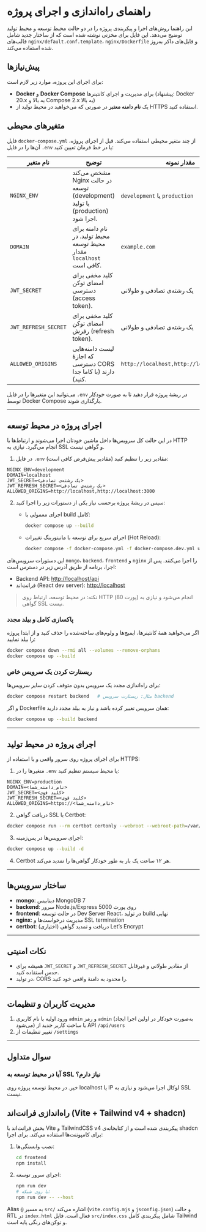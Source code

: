 # راهنمای راه‌اندازی و اجرای پروژه

این راهنما روش‌های اجرا و پیکربندی پروژه را در دو حالت محیط توسعه و محیط تولید توضیح می‌دهد. این فایل برای مخزنی نوشته شده است که از ساختار جدید شامل قالب‌های `nginx/default.conf.template`، `nginx/Dockerfile` و فایل‌های داکر به‌روز شده استفاده می‌کند.

## پیش‌نیازها

برای اجرای این پروژه، موارد زیر لازم است:

- **Docker** و **Docker Compose** برای مدیریت و اجرای کانتینرها (پیشنهاد: Docker 20.x به بالا و Compose 2.x به بالا)
- یک **نام دامنه معتبر** در صورتی که می‌خواهید در محیط تولید از HTTPS استفاده کنید.

## متغیرهای محیطی

فایل `docker-compose.yml` از چند متغیر محیطی استفاده می‌کند. قبل از اجرای پروژه، آن‌ها را در فایل `.env` یا در خط فرمان تعیین کنید:

| نام متغیر            | توضیح | مقدار نمونه |
|----------------------|-------|-------------|
| `NGINX_ENV`          | مشخص می‌کند Nginx در حالت توسعه (development) یا تولید (production) اجرا شود. | `development` یا `production` |
| `DOMAIN`             | نام دامنه برای محیط تولید. در محیط توسعه مقدار `localhost` کافی است. | `example.com` |
| `JWT_SECRET`         | کلید مخفی برای امضای توکن دسترسی (access token). | یک رشته‌ی تصادفی و طولانی |
| `JWT_REFRESH_SECRET` | کلید مخفی برای امضای توکن رفرش (refresh token). | یک رشته‌ی تصادفی و طولانی |
| `ALLOWED_ORIGINS`    | لیست دامنه‌هایی که اجازهٔ دسترسی CORS دارند (با کاما جدا کنید). | `http://localhost,http://localhost:3000` |

می‌توانید این متغیرها را در فایل `.env` در ریشهٔ پروژه قرار دهید تا به صورت خودکار توسط Docker Compose بارگذاری شوند.

---

## اجرای پروژه در محیط توسعه

در این حالت کل سرویس‌ها داخل ماشین خودتان اجرا می‌شوند و ارتباط‌ها با HTTP انجام می‌گیرد. نیازی به SSL و گواهی نیست.

1. در فایل `.env` مقادیر زیر را تنظیم کنید (مقادیر پیش‌فرض کافی است):

```env
NGINX_ENV=development
DOMAIN=localhost
JWT_SECRET=<یک رشته‌ی تصادفی>
JWT_REFRESH_SECRET=<یک رشته‌ی تصادفی>
ALLOWED_ORIGINS=http://localhost,http://localhost:3000
```

2. سپس در ریشهٔ پروژه برحسب نیاز یکی از دستورات زیر را اجرا کنید:

   - اجرای معمولی با build کامل:

     ```bash
     docker compose up --build
     ```

   - اجرای سریع برای توسعه با مانیتورینگ تغییرات (Hot Reload):

     ```bash
     docker compose -f docker-compose.yml -f docker-compose.dev.yml up
     ```

این دستورات سرویس‌های `mongo`، `backend`، `frontend` و `nginx` را اجرا می‌کنند. پس از اجرا، برنامه از طریق آدرس زیر در دسترس است:

- Backend API: [http://localhost/api](http://localhost/api)
- فرانت‌اند (React dev server): [http://localhost](http://localhost)

> نکته: در محیط توسعه، ارتباط روی HTTP (پورت 80) انجام می‌شود و نیازی به گواهی SSL نیست.

### پاکسازی کامل و بیلد مجدد

اگر می‌خواهید همهٔ کانتینرها، ایمیج‌ها و ولوم‌های ساخته‌شده را حذف کنید و از ابتدا پروژه را بیلد نمایید:

```bash
docker compose down --rmi all --volumes --remove-orphans
docker compose up --build
```

### ریستارت کردن یک سرویس خاص

برای راه‌اندازی مجدد یک سرویس بدون متوقف کردن سایر سرویس‌ها:

```bash
docker compose restart backend   # مثال: ریستارت سرویس backend
```

و اگر Dockerfile همان سرویس تغییر کرده باشد و نیاز به بیلد مجدد دارید:

```bash
docker compose up --build backend
```

---

## اجرای پروژه در محیط تولید

برای اجرای پروژه روی سرور واقعی و با استفاده از HTTPS:

1. متغیرها را در `.env` یا محیط سیستم تنظیم کنید:

```env
NGINX_ENV=production
DOMAIN=<نام_دامنه_شما>
JWT_SECRET=<کلید قوی>
JWT_REFRESH_SECRET=<کلید قوی>
ALLOWED_ORIGINS=https://<نام_دامنه_شما>
```

2. دریافت گواهی SSL با Certbot:

```bash
docker compose run --rm certbot certonly --webroot --webroot-path=/var/www/certbot -d <نام_دامنه_شما>
```

3. اجرای سرویس‌ها در پس‌زمینه:

```bash
docker compose up --build -d
```

4. Certbot هر ۱۲ ساعت یک بار به طور خودکار گواهی‌ها را تمدید می‌کند.

---

## ساختار سرویس‌ها

- **mongo**: دیتابیس MongoDB 7
- **backend**: سرور Node.js/Express روی پورت 5000
- **frontend**: در حالت توسعه Dev Server React، در تولید build نهایی
- **nginx**: مدیریت درخواست‌ها و SSL termination
- **certbot**: (اختیاری) دریافت و تمدید گواهی Let’s Encrypt

---

## نکات امنیتی

- همیشه برای `JWT_SECRET` و `JWT_REFRESH_SECRET` از مقادیر طولانی و غیرقابل حدس استفاده کنید.
- در تولید، CORS را محدود به دامنهٔ واقعی خود کنید.

---

## مدیریت کاربران و تنظیمات

1. ورود اولیه با نام کاربری `admin` و رمز `admin` (به‌صورت خودکار در اولین اجرا ایجاد می‌شود) یا ساخت کاربر جدید از API `/api/users`
2. تغییر تنظیمات از `/settings`

---

## سوال متداول

### آیا در محیط توسعه به SSL نیاز دارم؟

خیر. در محیط توسعه پروژه روی localhost یا IP لوکال اجرا می‌شود و نیازی به SSL نیست.

## راه‌اندازی فرانت‌اند (Vite + Tailwind v4 + shadcn)

بخش فرانت‌اند با Vite و TailwindCSS v4 پیکربندی شده است و از کتابخانه‌ی shadcn برای
کامپوننت‌ها استفاده می‌کند. برای اجرا:

1. نصب وابستگی‌ها:
   ```bash
   cd frontend
   npm install
   ```
2. اجرای سرور توسعه:
   ```bash
   npm run dev
   # یا روی شبکه:
   npm run dev -- --host
   ```

Alias `@` به مسیر `src/` اشاره می‌کند (`vite.config.mjs` و `jsconfig.json`) و حالت RTL در
`index.html` فعال است. فایل `src/index.css` شامل پیکربندی کامل Tailwind و توکن‌های
رنگی پایه است.
